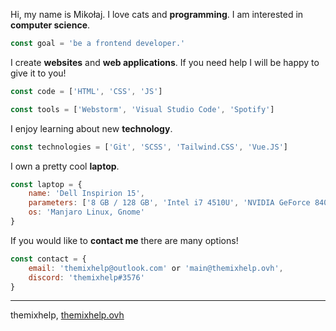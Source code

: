 Hi, my name is Mikołaj. I love cats and **programming**. I am interested in **computer science**.
```javascript
const goal = 'be a frontend developer.'
```

I create **websites** and **web applications**. If you need help I will be happy to give it to you!
```javascript
const code = ['HTML', 'CSS', 'JS']
```
```javascript
const tools = ['Webstorm', 'Visual Studio Code', 'Spotify']
```

I enjoy learning about new **technology**.
```javascript
const technologies = ['Git', 'SCSS', 'Tailwind.CSS', 'Vue.JS']
```

I own a pretty cool **laptop**.
```javascript
const laptop = {
    name: 'Dell Inspirion 15',
    parameters: ['8 GB / 128 GB', 'Intel i7 4510U', 'NVIDIA GeForce 840M'],
    os: 'Manjaro Linux, Gnome'
}
```

If you would like to **contact me** there are many options!
```javascript
const contact = {
    email: 'themixhelp@outlook.com' or 'main@themixhelp.ovh',
    discord: 'themixhelp#3576'
}
```

---
themixhelp, [themixhelp.ovh](https://themixhelp.ovh)
